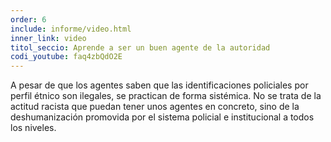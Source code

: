 ```yaml
---
order: 6
include: informe/video.html
inner_link: video
titol_seccio: Aprende a ser un buen agente de la autoridad
codi_youtube: faq4zbQdO2E
---
```


A pesar de que los agentes saben que las identificaciones policiales por perfil étnico son ilegales, se practican de forma sistémica. No se trata de la actitud racista que puedan tener unos agentes en concreto, sino de la deshumanización promovida por el sistema policial e institucional a todos los niveles.
